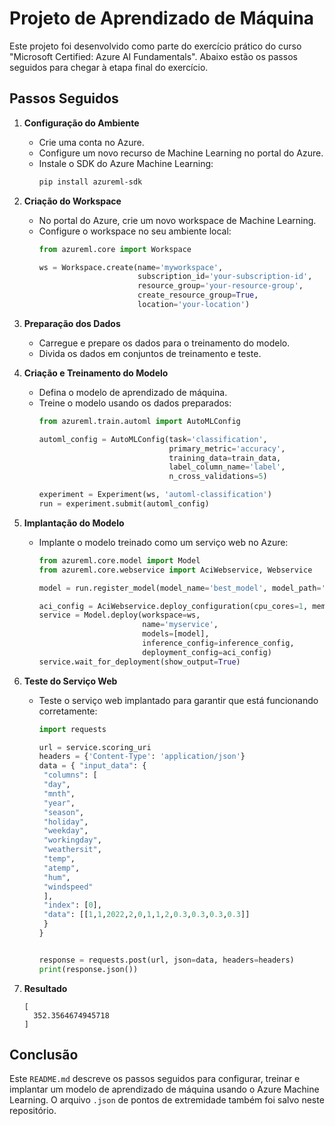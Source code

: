 # Projeto de Aprendizado de Máquina

Este projeto foi desenvolvido como parte do exercício prático do curso "Microsoft Certified: Azure AI Fundamentals". Abaixo estão os passos seguidos para chegar à etapa final do exercício.

## Passos Seguidos

1. **Configuração do Ambiente**
   - Crie uma conta no Azure.
   - Configure um novo recurso de Machine Learning no portal do Azure.
   - Instale o SDK do Azure Machine Learning:
     ```bash
     pip install azureml-sdk
     ```

2. **Criação do Workspace**
   - No portal do Azure, crie um novo workspace de Machine Learning.
   - Configure o workspace no seu ambiente local:
     ```python
     from azureml.core import Workspace

     ws = Workspace.create(name='myworkspace',
                           subscription_id='your-subscription-id',
                           resource_group='your-resource-group',
                           create_resource_group=True,
                           location='your-location')
     ```

3. **Preparação dos Dados**
   - Carregue e prepare os dados para o treinamento do modelo.
   - Divida os dados em conjuntos de treinamento e teste.

4. **Criação e Treinamento do Modelo**
   - Defina o modelo de aprendizado de máquina.
   - Treine o modelo usando os dados preparados:
     ```python
     from azureml.train.automl import AutoMLConfig

     automl_config = AutoMLConfig(task='classification',
                                  primary_metric='accuracy',
                                  training_data=train_data,
                                  label_column_name='label',
                                  n_cross_validations=5)

     experiment = Experiment(ws, 'automl-classification')
     run = experiment.submit(automl_config)
     ```

5. **Implantação do Modelo**
   - Implante o modelo treinado como um serviço web no Azure:
     ```python
     from azureml.core.model import Model
     from azureml.core.webservice import AciWebservice, Webservice

     model = run.register_model(model_name='best_model', model_path='outputs/model.pkl')

     aci_config = AciWebservice.deploy_configuration(cpu_cores=1, memory_gb=1)
     service = Model.deploy(workspace=ws,
                            name='myservice',
                            models=[model],
                            inference_config=inference_config,
                            deployment_config=aci_config)
     service.wait_for_deployment(show_output=True)
     ```

6. **Teste do Serviço Web**
   - Teste o serviço web implantado para garantir que está funcionando corretamente:
     ```python
     import requests

     url = service.scoring_uri
     headers = {'Content-Type': 'application/json'}
     data = { "input_data": {
      "columns": [
      "day",
      "mnth",
      "year",
      "season",
      "holiday",
      "weekday",
      "workingday",
      "weathersit",
      "temp",
      "atemp",
      "hum",
      "windspeed"
      ],
      "index": [0],
      "data": [[1,1,2022,2,0,1,1,2,0.3,0.3,0.3,0.3]]
      }
     }


     response = requests.post(url, json=data, headers=headers)
     print(response.json())
     ```

7. **Resultado**

       [
         352.3564674945718
       ]


## Conclusão

Este `README.md` descreve os passos seguidos para configurar, treinar e implantar um modelo de aprendizado de máquina usando o Azure Machine Learning. O arquivo `.json` de pontos de extremidade também foi salvo neste repositório.
